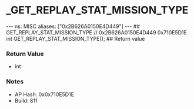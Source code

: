 # _GET_REPLAY_STAT_MISSION_TYPE

--- ns: MISC aliases: ["0x2B626A0150E4D449"] --- ## GET_REPLAY_STAT_MISSION_TYPE  // 0x2B626A0150E4D449 0x710E5D1E int GET_REPLAY_STAT_MISSION_TYPE();   ## Return value

### Return Value
* int

### Notes
* AP Hash: 0x0x710E5D1E
* Build: 811

